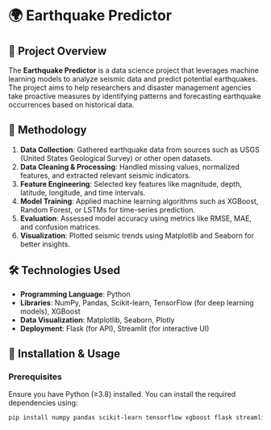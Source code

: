 # 🌍 Earthquake Predictor

## 📌 Project Overview
The **Earthquake Predictor** is a data science project that leverages machine learning models to analyze seismic data and predict potential earthquakes. The project aims to help researchers and disaster management agencies take proactive measures by identifying patterns and forecasting earthquake occurrences based on historical data.

## 🔬 Methodology
1. **Data Collection**: Gathered earthquake data from sources such as USGS (United States Geological Survey) or other open datasets.
2. **Data Cleaning & Processing**: Handled missing values, normalized features, and extracted relevant seismic indicators.
3. **Feature Engineering**: Selected key features like magnitude, depth, latitude, longitude, and time intervals.
4. **Model Training**: Applied machine learning algorithms such as XGBoost, Random Forest, or LSTMs for time-series prediction.
5. **Evaluation**: Assessed model accuracy using metrics like RMSE, MAE, and confusion matrices.
6. **Visualization**: Plotted seismic trends using Matplotlib and Seaborn for better insights.

## 🛠 Technologies Used
- **Programming Language**: Python
- **Libraries**: NumPy, Pandas, Scikit-learn, TensorFlow (for deep learning models), XGBoost
- **Data Visualization**: Matplotlib, Seaborn, Plotly
- **Deployment**: Flask (for API), Streamlit (for interactive UI)

## 🚀 Installation & Usage
### Prerequisites
Ensure you have Python (≥3.8) installed. You can install the required dependencies using:

```bash
pip install numpy pandas scikit-learn tensorflow xgboost flask streamlit matplotlib seaborn plotly
